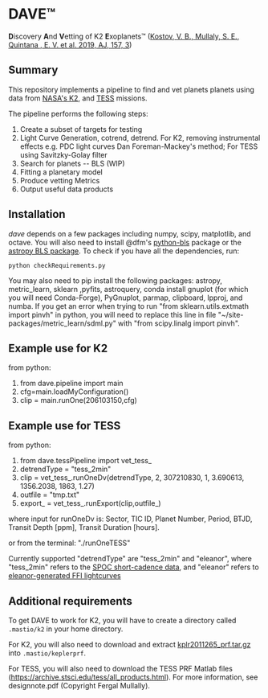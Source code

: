# DAVE™
**D**iscovery **A**nd **V**etting of K2 **E**xoplanets™ ([Kostov, V. B., Mullaly, S. E., Quintana , E. V. et al. 2019, AJ, 157, 3](https://arxiv.org/abs/1901.07459))

## Summary

This repository implements a pipeline to find and vet planets planets
using data from [NASA's K2](http://keplerscience.arc.nasa.gov), and [TESS](https://www.nasa.gov/tess-transiting-exoplanet-survey-satellite/) missions.

The pipeline performs the following steps:

1. Create a subset of targets for testing
2. Light Curve Generation, cotrend, detrend. For K2, removing instrumental effects e.g. PDC light curves Dan Foreman-Mackey's method; For TESS using Savitzky-Golay filter
3. Search for planets -- BLS (WIP)
4. Fitting a planetary model
5. Produce vetting Metrics
6. Output useful data products


## Installation

*dave* depends on a few packages including numpy, scipy, matplotlib, and octave. You will also need to install @dfm's [python-bls](https://github.com/dfm/python-bls) package or the [astropy BLS package](http://docs.astropy.org/en/stable/api/astropy.stats.BoxLeastSquares.html). To check if you have all the dependencies, run:
```
python checkRequirements.py
```
You may also need to pip install the following packages: astropy, metric_learn, sklearn ,pyfits, astroquery, conda install gnuplot (for which you will need Conda-Forge), PyGnuplot, parmap, clipboard, lpproj, and numba. If you get an error when trying to run "from sklearn.utils.extmath import pinvh" in python, you will need to replace this line in file "~/site-packages/metric_learn/sdml.py" with "from scipy.linalg import pinvh".

## Example use for K2
from python:
1. from dave.pipeline import main
2. cfg=main.loadMyConfiguration()
3. clip = main.runOne(206103150,cfg)

## Example use for TESS
from python:
1. from dave.tessPipeline import vet_tess_
2. detrendType = "tess_2min"
3. clip = vet_tess_.runOneDv(detrendType, 2, 307210830, 1, 3.690613, 1356.2038, 1863, 1.27)
4. outfile = "tmp.txt"
5. export_ = vet_tess_.runExport(clip,outfile_)

where input for runOneDv is:
Sector, TIC ID, Planet Number, Period, BTJD, Transit Depth [ppm], Transit Duration [hours]. 

or from the terminal: "./runOneTESS"

Currently supported "detrendType" are "tess_2min" and "eleanor", where "tess_2min" refers to the [SPOC short-cadence data](https://archive.stsci.edu/prepds/tess-data-alerts/), and "eleanor" refers to [eleanor-generated FFI lightcurves](http://adina.feinste.in/eleanor/)

## Additional requirements
To get DAVE to work for K2, you will have to create a directory called `.mastio/k2` in your home directory.

For K2, you will also need to download and extract
[kplr2011265_prf.tar.gz](https://archive.stsci.edu/pub/kepler/fpc/kplr2011265_prf.tar.gz)
into `.mastio/keplerprf`. 

For TESS, you will also need to download the TESS PRF Matlab files (https://archive.stsci.edu/tess/all_products.html). For more information, see designnote.pdf (Copyright Fergal Mullally).
